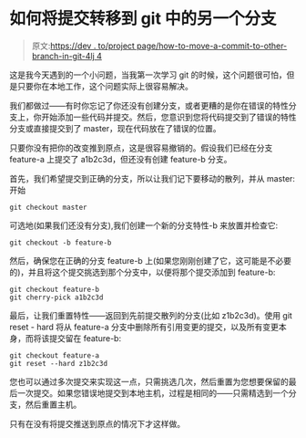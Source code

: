 # 如何将提交转移到 git 中的另一个分支

> 原文:[https://dev . to/project page/how-to-move-a-commit-to-other-branch-in-git-4lj 4](https://dev.to/projectpage/how-to-move-a-commit-to-another-branch-in-git-4lj4)

这是我今天遇到的一个小问题，当我第一次学习 git 的时候，这个问题很可怕，但是只要你在本地工作，这个问题实际上很容易解决。

我们都做过——有时你忘记了你还没有创建分支，或者更糟的是你在错误的特性分支上，你开始添加一些代码并提交。然后，您意识到您将代码提交到了错误的特性分支或直接提交到了 master，现在代码放在了错误的位置。

只要你没有把你的改变推到原点，这是很容易撤销的。假设我们已经在分支 feature-a 上提交了 a1b2c3d，但还没有创建 feature-b 分支。

首先，我们希望提交到正确的分支，所以让我们记下要移动的散列，并从 master:
开始

```
git checkout master 
```

可选地(如果我们还没有分支),我们创建一个新的分支特性-b 来放置并检查它:

```
git checkout -b feature-b 
```

然后，确保您在正确的分支 feature-b 上(如果您刚刚创建了它，这可能是不必要的)，并且将这个提交挑选到那个分支中，以便将那个提交添加到 feature-b:

```
git checkout feature-b
git cherry-pick a1b2c3d 
```

最后，让我们重置特性——返回到先前提交散列的分支(比如 z1b2c3d)。使用 git reset - hard 将从 feature-a 分支中删除所有引用变更的提交，以及所有变更本身，而将该提交留在 feature-b:

```
git checkout feature-a
git reset --hard z1b2c3d 
```

您也可以通过多次提交来实现这一点，只需挑选几次，然后重置为您想要保留的最后一次提交。如果您错误地提交到本地主机，过程是相同的——只需精选到一个分支，然后重置主机。

只有在没有将提交推送到原点的情况下才这样做。